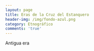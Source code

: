 ```yaml
---
layout: page
title: Eras de la Cruz del Estanquero
header-img: /img/fondo-azul.png
category: Etnográfico
comments: 'true'
---
```



Antigua era
